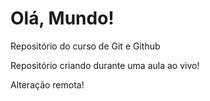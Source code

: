 # Olá, Mundo!
 Repositório do curso de Git e Github

Repositório criando durante uma aula ao vivo!

Alteração remota!
